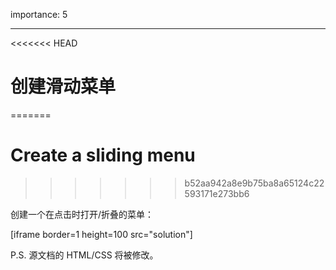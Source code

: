 importance: 5

---

<<<<<<< HEAD
# 创建滑动菜单
=======
# Create a sliding menu
>>>>>>> b52aa942a8e9b75ba8a65124c22593171e273bb6

创建一个在点击时打开/折叠的菜单：

[iframe border=1 height=100 src="solution"]

P.S. 源文档的 HTML/CSS 将被修改。

